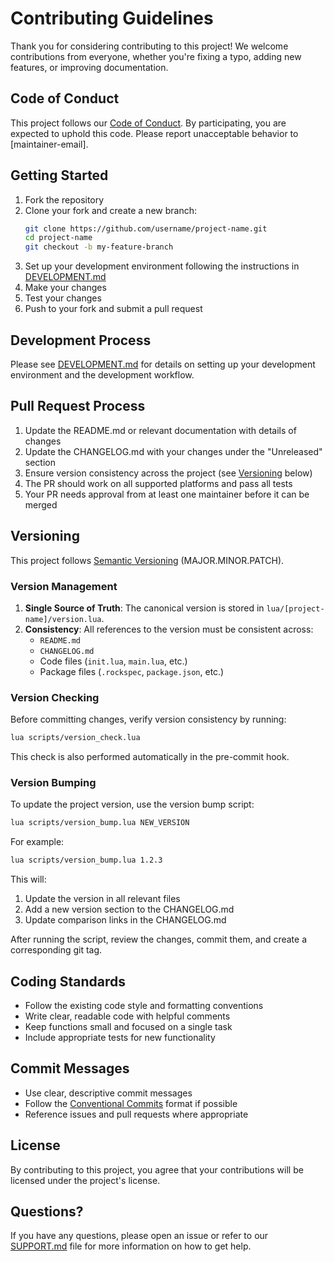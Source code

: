 # Contributing Guidelines

Thank you for considering contributing to this project! We welcome contributions from everyone, whether you're fixing a typo, adding new features, or improving documentation.

## Code of Conduct

This project follows our [Code of Conduct](CODE_OF_CONDUCT.md). By participating, you are expected to uphold this code. Please report unacceptable behavior to [maintainer-email].

## Getting Started

1. Fork the repository
2. Clone your fork and create a new branch:
   ```bash
   git clone https://github.com/username/project-name.git
   cd project-name
   git checkout -b my-feature-branch
   ```
3. Set up your development environment following the instructions in [DEVELOPMENT.md](DEVELOPMENT.md)
4. Make your changes
5. Test your changes
6. Push to your fork and submit a pull request

## Development Process

Please see [DEVELOPMENT.md](DEVELOPMENT.md) for details on setting up your development environment and the development workflow.

## Pull Request Process

1. Update the README.md or relevant documentation with details of changes
2. Update the CHANGELOG.md with your changes under the "Unreleased" section
3. Ensure version consistency across the project (see [Versioning](#versioning) below)
4. The PR should work on all supported platforms and pass all tests
5. Your PR needs approval from at least one maintainer before it can be merged

## Versioning

This project follows [Semantic Versioning](https://semver.org/) (MAJOR.MINOR.PATCH).

### Version Management

1. **Single Source of Truth**: The canonical version is stored in `lua/[project-name]/version.lua`.
2. **Consistency**: All references to the version must be consistent across:
   - `README.md`
   - `CHANGELOG.md`
   - Code files (`init.lua`, `main.lua`, etc.)
   - Package files (`.rockspec`, `package.json`, etc.)

### Version Checking

Before committing changes, verify version consistency by running:

```bash
lua scripts/version_check.lua
```

This check is also performed automatically in the pre-commit hook.

### Version Bumping

To update the project version, use the version bump script:

```bash
lua scripts/version_bump.lua NEW_VERSION
```

For example:
```bash
lua scripts/version_bump.lua 1.2.3
```

This will:
1. Update the version in all relevant files
2. Add a new version section to the CHANGELOG.md
3. Update comparison links in the CHANGELOG.md

After running the script, review the changes, commit them, and create a corresponding git tag.

## Coding Standards

- Follow the existing code style and formatting conventions
- Write clear, readable code with helpful comments
- Keep functions small and focused on a single task
- Include appropriate tests for new functionality

## Commit Messages

- Use clear, descriptive commit messages
- Follow the [Conventional Commits](https://www.conventionalcommits.org/) format if possible
- Reference issues and pull requests where appropriate

## License

By contributing to this project, you agree that your contributions will be licensed under the project's license.

## Questions?

If you have any questions, please open an issue or refer to our [SUPPORT.md](SUPPORT.md) file for more information on how to get help.